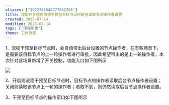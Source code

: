 ```yaml
---
aliases: ["1972741548777862701"]
title: 增加开关控制流程干预至目标节点时是否读取节点操作者设置
created: 2025-07-14
modified: 2025-07-14
tags: ['流程引擎']
theme: 工作流程
---
```


1、流程干预至目标节点时，会自动带出后台设置的节点操作者，在有些场景下，是需要该目标节点的上一轮操作者进行审批，因此希望带出的是上一轮操作者，本次针对此场景新增了开关控制，功能入口如下图所示

![](https://myhelpdoc.oss-cn-heyuan.aliyuncs.com/mdimages/746f47aef5ed2f3f6f3b26421fad77dd.jpg)

2、开启则流程干预至目标节点时，目标节点的操作者读取后台节点操作者设置； 关闭则读取该节点上一轮的操作者；若取不到，则仍然读取后台节点操作者设置。

3、干预至目标节点的操作窗口如下图所示

